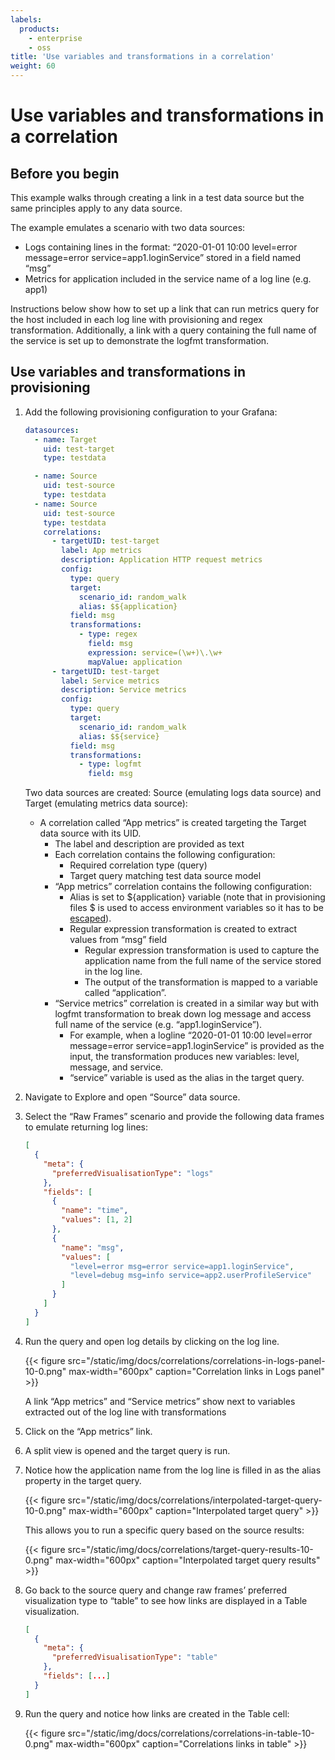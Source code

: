 ```yaml
---
labels:
  products:
    - enterprise
    - oss
title: 'Use variables and transformations in a correlation'
weight: 60
---
```


# Use variables and transformations in a correlation

## Before you begin

This example walks through creating a link in a test data source but the same principles apply to any data source.

The example emulates a scenario with two data sources:

- Logs containing lines in the format: “2020-01-01 10:00 level=error message=error service=app1.loginService” stored in a field named “msg”
- Metrics for application included in the service name of a log line (e.g. app1)

Instructions below show how to set up a link that can run metrics query for the host included in each log line with provisioning and regex transformation. Additionally, a link with a query containing the full name of the service is set up to demonstrate the logfmt transformation.

## Use variables and transformations in provisioning

1. Add the following provisioning configuration to your Grafana:

   ```yaml
   datasources:
     - name: Target
       uid: test-target
       type: testdata

     - name: Source
       uid: test-source
       type: testdata
     - name: Source
       uid: test-source
       type: testdata
       correlations:
         - targetUID: test-target
           label: App metrics
           description: Application HTTP request metrics
           config:
             type: query
             target:
               scenario_id: random_walk
               alias: $${application}
             field: msg
             transformations:
               - type: regex
                 field: msg
                 expression: service=(\w+)\.\w+
                 mapValue: application
         - targetUID: test-target
           label: Service metrics
           description: Service metrics
           config:
             type: query
             target:
               scenario_id: random_walk
               alias: $${service}
             field: msg
             transformations:
               - type: logfmt
                 field: msg
   ```

   Two data sources are created: Source (emulating logs data source) and Target (emulating metrics data source):
   - A correlation called “App metrics” is created targeting the Target data source with its UID.
     - The label and description are provided as text
     - Each correlation contains the following configuration:
       - Required correlation type (query)
       - Target query matching test data source model
     - “App metrics” correlation contains the following configuration:
       - Alias is set to ${application} variable (note that in provisioning files $ is used to access environment variables so it has to be [escaped](../../provisioning/#using-environment-variables)).
       - Regular expression transformation is created to extract values from “msg” field
         - Regular expression transformation is used to capture the application name from the full name of the service stored in the log line.
         - The output of the transformation is mapped to a variable called “application”.
     - “Service metrics” correlation is created in a similar way but with logfmt transformation to break down log message and access full name of the service (e.g. “app1.loginService”).
       - For example, when a logline “2020-01-01 10:00 level=error message=error service=app1.loginService” is provided as the input, the transformation produces new variables: level, message, and service.
       - “service” variable is used as the alias in the target query.

1. Navigate to Explore and open “Source” data source.
1. Select the “Raw Frames” scenario and provide the following data frames to emulate returning log lines:
   ```json
   [
     {
       "meta": {
         "preferredVisualisationType": "logs"
       },
       "fields": [
         {
           "name": "time",
           "values": [1, 2]
         },
         {
           "name": "msg",
           "values": [
             "level=error msg=error service=app1.loginService",
             "level=debug msg=info service=app2.userProfileService"
           ]
         }
       ]
     }
   ]
   ```
1. Run the query and open log details by clicking on the log line.

   {{< figure src="/static/img/docs/correlations/correlations-in-logs-panel-10-0.png" max-width="600px" caption="Correlation links in Logs panel" >}}

   A link “App metrics” and “Service metrics” show next to variables extracted out of the log line with transformations

1. Click on the “App metrics” link.
1. A split view is opened and the target query is run.
1. Notice how the application name from the log line is filled in as the alias property in the target query.

   {{< figure src="/static/img/docs/correlations/interpolated-target-query-10-0.png" max-width="600px" caption="Interpolated target query" >}}

   This allows you to run a specific query based on the source results:

   {{< figure src="/static/img/docs/correlations/target-query-results-10-0.png" max-width="600px" caption="Interpolated target query results" >}}

1. Go back to the source query and change raw frames’ preferred visualization type to “table” to see how links are displayed in a Table visualization.

   ```json
   [
     {
       "meta": {
         "preferredVisualisationType": "table"
       },
       "fields": [...]
     }
   ]
   ```

1. Run the query and notice how links are created in the Table cell:

   {{< figure src="/static/img/docs/correlations/correlations-in-table-10-0.png" max-width="600px" caption="Correlations links in table" >}}
